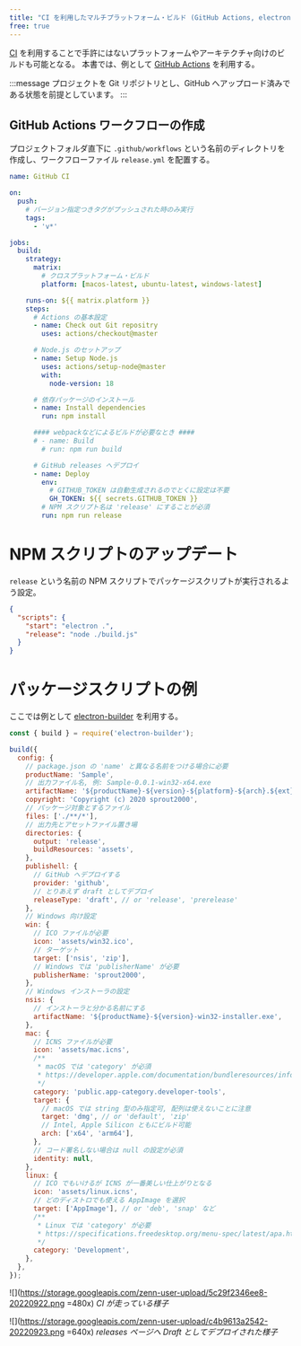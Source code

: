 ```yaml
---
title: "CI を利用したマルチプラットフォーム・ビルド (GitHub Actions, electron-builder)"
free: true
---
```


[CI](https://w.wiki/qjx) を利用することで手許にはないプラットフォームやアーキテクチャ向けのビルドも可能となる。
本書では、例として [GitHub Actions](https://github.co.jp/features/actions) を利用する。

:::message
プロジェクトを Git リポジトリとし、GitHub へアップロード済みである状態を前提としています。
:::

## GitHub Actions ワークフローの作成

プロジェクトフォルダ直下に `.github/workflows` という名前のディレクトリを作成し、ワークフローファイル `release.yml` を配置する。

```yaml:.github/workflows/release.yml
name: GitHub CI

on:
  push:
    # バージョン指定つきタグがプッシュされた時のみ実行
    tags:
      - 'v*'

jobs:
  build:
    strategy:
      matrix:
        # クロスプラットフォーム・ビルド
        platform: [macos-latest, ubuntu-latest, windows-latest]

    runs-on: ${{ matrix.platform }}
    steps:
      # Actions の基本設定
      - name: Check out Git repositry
        uses: actions/checkout@master

      # Node.js のセットアップ
      - name: Setup Node.js
        uses: actions/setup-node@master
        with:
          node-version: 18

      # 依存パッケージのインストール
      - name: Install dependencies
        run: npm install

      #### webpackなどによるビルドが必要なとき ####
      # - name: Build
        # run: npm run build

      # GitHub releases へデプロイ
      - name: Deploy
        env:
          # GITHUB_TOKEN は自動生成されるのでとくに設定は不要
          GH_TOKEN: ${{ secrets.GITHUB_TOKEN }}
        # NPM スクリプト名は 'release' にすることが必須
        run: npm run release
```

# NPM スクリプトのアップデート

`release` という名前の NPM スクリプトでパッケージスクリプトが実行されるよう設定。

```json:package.json
{
  "scripts": {
    "start": "electron .",
    "release": "node ./build.js"
  }
}
```

# パッケージスクリプトの例

ここでは例として [electron-builder](https://www.electron.build/) を利用する。

```js:build.js
const { build } = require('electron-builder');

build({
  config: {
    // package.json の 'name' と異なる名前をつける場合に必要
    productName: 'Sample',
    // 出力ファイル名, 例: Sample-0.0.1-win32-x64.exe
    artifactName: '${productName}-${version}-${platform}-${arch}.${ext}',
    copyright: 'Copyright (c) 2020 sprout2000',
    // パッケージ対象とするファイル
    files: ['./**/*'],
    // 出力先とアセットファイル置き場
    directories: {
      output: 'release',
      buildResources: 'assets',
    },
    publishell: {
      // GitHub へデプロイする
      provider: 'github',
      // とりあえず draft としてデプロイ
      releaseType: 'draft', // or 'release', 'prerelease'
    },
    // Windows 向け設定
    win: {
      // ICO ファイルが必要
      icon: 'assets/win32.ico',
      // ターゲット
      target: ['nsis', 'zip'],
      // Windows では 'publisherName' が必要
      publisherName: 'sprout2000',
    },
    // Windows インストーラの設定
    nsis: {
      // インストーラと分かる名前にする
      artifactName: '${productName}-${version}-win32-installer.exe',
    },
    mac: {
      // ICNS ファイルが必要
      icon: 'assets/mac.icns',
      /**
       * macOS では 'category' が必須
       * https://developer.apple.com/documentation/bundleresources/information_property_list/lsapplicationcategorytype
       */
      category: 'public.app-category.developer-tools',
      target: {
        // macOS では string 型のみ指定可, 配列は使えないことに注意
        target: 'dmg', // or 'default', 'zip'
        // Intel, Apple Silicon ともにビルド可能
        arch: ['x64', 'arm64'],
      },
      // コード署名しない場合は null の設定が必須
      identity: null,
    },
    linux: {
      // ICO でもいけるが ICNS が一番美しい仕上がりとなる
      icon: 'assets/linux.icns',
      // どのディストロでも使える AppImage を選択
      target: ['AppImage'], // or 'deb', 'snap' など
      /**
       * Linux では 'category' が必要
       * https://specifications.freedesktop.org/menu-spec/latest/apa.html
       */
      category: 'Development',
    },
  },
});
```

![](https://storage.googleapis.com/zenn-user-upload/5c29f2346ee8-20220922.png =480x)
_CI が走っている様子_

![](https://storage.googleapis.com/zenn-user-upload/c4b9613a2542-20220923.png =640x)
_releases ページへ Draft としてデプロイされた様子_
